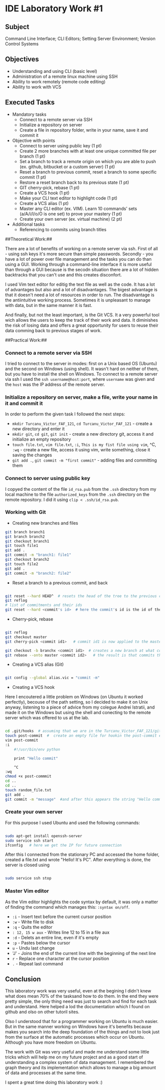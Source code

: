 IDE Laboratory Work #1 
===========================

Subject
-------------------------

Command Line Interface; CLI Editors; Setting Server Environment; Version Control Systems

Objectives
--------------------------

* Understanding and using CLI (basic level)
* Administration of a remote linux machine using SSH
* Ability to work remotely (remote code editing)
* Ability to work with VCS

Executed Tasks
------------------

* Mandatory tasks
	- Connect to a remote server via SSH
	- Initialize a repository on server
	- Create a file in repository folder, write in your name, save it and commit it
* Objective with points
	- Connect to server using public key (1 pt)
	- Create 2 more branches with at least one unique committed file per branch (1 pt)
	- Set a branch to track a remote origin on which you are able to push (ex. github, bitbucket or a custom server) (1 pt)
	- Reset a branch to previous commit, reset a branch to some specific commit (1 pt)
	- Restore a reset branch back to its previous state (1 pt)
	- GIT cherry-pick, rebase (1 pt)
	- Create a VCS hook (1 pt)
	- Make your CLI text editor to highlight code (1 pt)
	- Create a VCS alias (1 pt)
	- Master any CLI editor (ex. VIM). Learn 10 commands' sets (a/A/i/I/o/O is one set) to prove your mastery (1 pt)
	- Create your own server (ex. virtual machine) (2 pt)
* Additional tasks
	- Referencing to commits using branch titles


##Theoretical Work:##

There are a lot of benefits of working on a remote server via ssh. First of all - using ssh keys it's more secure than simple passwords. Secondly - you have a lot of power over file management and the tasks you can do than using a GUI. Working through a command-line interface it is more useful than through a GUI because is the secodn situation there are a lot of hidden backtracks that you can't use and this creates disconfort. 

I used Vim text editor for editig the text file as well as the code. It has a lot of advantages but also and a lot of disadvantages. The bigest advantage is that it doesn't need a lot of resources in order to run. The disadvantage is the antiintuitive working process. Sometimes it is unpleasant to manage with data, but in the same manner it is fast.

And finally, but not the least important, is the Git VCS. It a very powerful tool wich allows the users to keep the track of their work and data. It diminishes the risk of losing data and offers a great opportunity for users to reuse their data comming back to previous stages of work.


##Practical Work:##

### Connect to a remote server via SSH ###

I tried to connect to the server in modes: first on a Unix based OS (Ubuntu) and the second on Windows (using shell). It wasn't hard on neither of them, but you have to install the shell on Windows. To connect to a remote server via ssh I used the `ssh username@host:port`, where `username` was given and the `host` was the IP address of the remote server.

### Initialize a repository on server, make a file, write your name in it and commit it ###

In order to perform the given task I followed the next steps:

* `mkdir Turcanu_Victor_FAF_121`, `cd Turcanu_Victor_FAF_121` - create a new directory and enter it
* `mkdir git`, `cd git`, `git init` - create a new directory git, access it and initialize an empty repository
* `touch file.txt`, `vim file.txt`, `:i`, `This is my fist file using vim`, ^C, `:wq` - create a new file, access it using vim, write something, close it saving the changes
* `git add .`, `git commit -m "first commit"` - adding files and committing them

### Connect to server using public key ###
 I copyed the content of the file `id_rsa.pub` from the `.ssh` directory from my local machine to the file `authorized_keys` from the `.ssh` directory on the remote repository. I did it using `clip < .ssh/id_rsa.pub`.


 ### Working with Git ###

 * Creating new branches and files

``` sh
git branch branch1
git branch branch2
git checkout branch1
git touch file1
git add .
git commit -m "branch1: file1"
git checkout branch2
git touch file2
git add .
git commit -m "branch2: file2"

```

* Reset a branch to a previous commit, and back

``` sh

git reset --hard HEAD^ 	# resets the head of the tree to the previous commitment
git reflog
# list of commitments and their ids
git reset --hard <commit's id>	# here the commit's id is the id of the one before last commit

```
* Cherry-pick, rebase

``` sh

git reflog
git checkout master
git cherry-pick <commit id1>   # commit id1 is now applied to the master branch and commited (as a new commit) in master

git checkout -b branchx <commit id1>  # creates a new branch at what commit id1
git rebase --onto master <commit id2>   # the result is that commits through id1 to id2 are applied to master

```

* Creating a VCS alias (Git)

``` sh

git config --global alias.vic = "commit -m"

``` 

* Creating a VCS hook 

Here I encoutered a little problem on Windows (on Ubuntu it worked perfectly), becouse of the path setting, so I decided to make it on Unix anyway, listening to a piece of advice from my colegue Andrei Istratii, and made it on the Windows but using the shell and conecting to the remote server which was offered to us at the lab. 

``` sh

cd .git/hooks  # assuming that we are in the Turcanu_Victor_FAF_121/git directory
touch post-commit  #  create an empty file for hookin the post-commit event
vim post-commit  
:i
	#!/usr/bin/env python 

	print "Hello commit"

	^C
:wq
chmod +x post-commmit
cd ..
cd ..
touch random_file.txt
git add .
git commit -m "message"  #and after this appears the string "Hello commit"

```

### Create your own server ###

For this purpose I used Ubuntu and used the following commands:

``` sh

sudo apt-get install openssh-server 
sudo service ssh start
ifconfig   # here we get the IP for future connection

```

After this I connected from the stationary PC and accessed the home folder, created a file.txt and wrote "Hello! It's PC". After everything is done, the server is closed using

``` sh

sudo service ssh stop

```

### Master Vim editor ###

As the Vim editor highlights the code syntax by default, it was only a matter of finding the command which manages this: `:syntax on/off`.

- `:i` - Insert text before the current cursor position
- `:w` - Write file to disk
- `:q` - Quits the editor
- `: 12, 15 w aux` - Writes line 12 to 15 in  a file aux
- `:d` - Delets an entire line, even if it's empty
- `:p` - Pastes below the cursor
- `u` - Undu last change
- 'J' - Joins the end of the current line with the beginning of the next line
- `r` - Replace one character at the cursor position
- `.` - Repeat last command


Conclusion
---------------------

This laboratory work was very useful, even at the begining I didn't knew what does mean 70% of the tasksand how to do them. In the end they were pretty simple, the only thing need was just to search and find for each task and understand. Here helped a lod the documentation which I found on github and olso on other tutoril sites. 

Olso I understood that for a programmer working on Ubuntu is much easier. But in the same manner working on Windows have it's benefits because makes you search into the deep foundation of the things and not to look just from the surface at the automatic processes which occur on Ubuntu. Although you have more freedom on Ubuntu. 

The work with Git was very useful and made me understand some little tricks which will help me on my future project and as a good start of understanding a complex system of data management. I remembered the graph theory and its implementation which allows to manage a big amount of data and processes at the same time. 

I spent a great time doing this laboratory work :)
